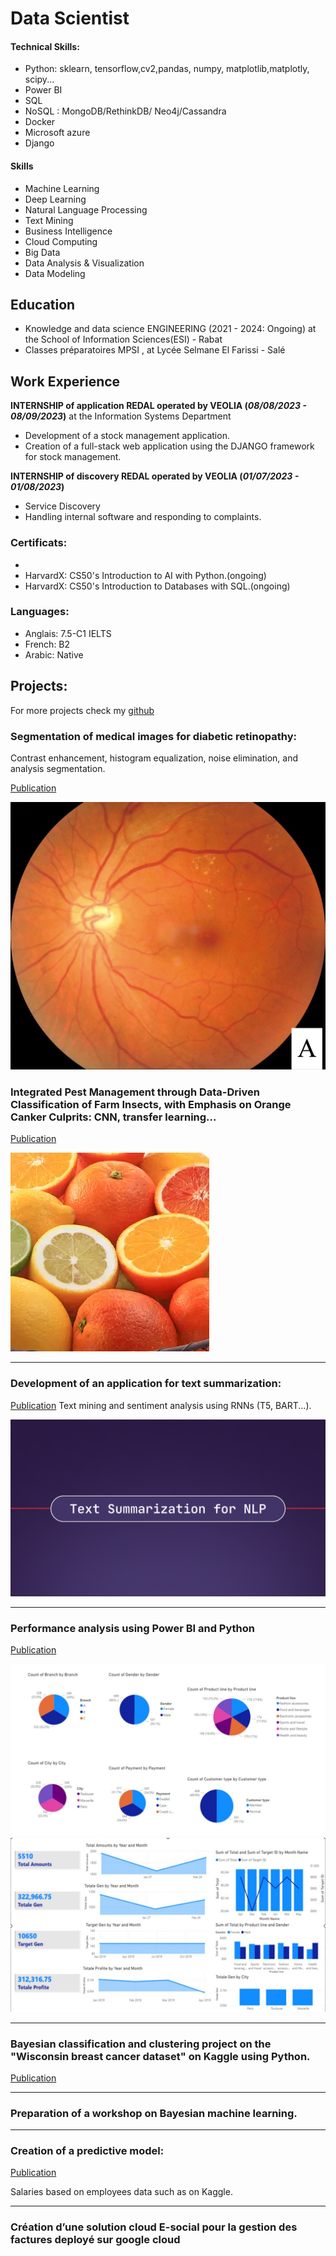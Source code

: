 # Data Scientist

#### Technical Skills: 
- Python: sklearn, tensorflow,cv2,pandas, numpy, matplotlib,matplotly, scipy...
- Power BI
- SQL
- NoSQL : MongoDB/RethinkDB/ Neo4j/Cassandra
- Docker 
- Microsoft azure 
- Django

#### Skills
- Machine Learning
- Deep Learning
- Natural Language Processing
- Text Mining
- Business Intelligence
- Cloud Computing
- Big Data
- Data Analysis & Visualization
- Data Modeling

## Education
- Knowledge and data science ENGINEERING (2021 - 2024: Ongoing) at the School of Information Sciences(ESI) - Rabat
- Classes préparatoires MPSI , at Lycée Selmane El Farissi - Salé

## Work Experience
**INTERNSHIP of application REDAL operated by VEOLIA  (_08/08/2023 - 08/09/2023_)** at the Information Systems Department
- Development of a stock management application.
- Creation of a full-stack web application using the DJANGO framework for stock management.

**INTERNSHIP of discovery REDAL operated by VEOLIA  (_01/07/2023 - 01/08/2023_)**
- Service Discovery
- Handling internal software and responding to complaints.

### Certificats: 
-
- HarvardX: CS50's Introduction to AI with Python.(ongoing)
- HarvardX: CS50's Introduction to Databases with SQL.(ongoing)

### Languages: 
- Anglais: 7.5-C1 IELTS
- French: B2
- Arabic: Native


## Projects:
For more projects check my [github](https://github.com/AssiaERGUIGUE)

###  Segmentation of medical images for diabetic retinopathy:

Contrast enhancement, histogram equalization, noise elimination, and analysis segmentation. 

[Publication](https://github.com/AssiaERGUIGUE/diabetic-retinopathy-segmentation)

![retino](assets/retino.png)

###  Integrated Pest Management through Data-Driven Classification of Farm Insects, with Emphasis on Orange Canker Culprits: CNN, transfer learning...

[Publication](https://github.com/AssiaERGUIGUE/citrus-disease-classification-and-citrus-canker-detection)

![citrus](assets/citrus.webp)

---

###  Development of an application for text summarization:

[Publication](https://github.com/AssiaERGUIGUE/summary-app)
Text mining and sentiment analysis using RNNs (T5, BART...).

![Blog--text-summarization-for-nlp](assets/Blog--text-summarization-for-nlp.png)

---

###  Performance analysis using Power BI and Python
[Publication](https://github.com/AssiaERGUIGUE/performance-analysis)

![dash](assets/dash.png)
![dashboard](assets/dashboard.png)

---

###  Bayesian classification and clustering project on the "Wisconsin breast cancer dataset" on Kaggle using Python.

[Publication](https://github.com/AssiaERGUIGUE/Classification-SVM-breast-cancer)

---

###  Preparation of a workshop on Bayesian machine learning.

---

###  Creation of a predictive model:

[Publication](https://github.com/AssiaERGUIGUE/HR-regression)

Salaries based on employees data such as  on Kaggle.

---

###  Création d’une solution cloud E-social pour la gestion des factures deployé sur google cloud



